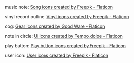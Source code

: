 music note: <a href="https://www.flaticon.com/free-icons/song" title="song icons">Song icons created by Freepik - Flaticon</a>

vinyl record outline: <a href="https://www.flaticon.com/free-icons/vinyl" title="vinyl icons">Vinyl icons created by Freepik - Flaticon</a>

cog: <a href="https://www.flaticon.com/free-icons/gear" title="gear icons">Gear icons created by Good Ware - Flaticon</a>

note in circle: <a href="https://www.flaticon.com/free-icons/ui" title="ui icons">Ui icons created by Tempo_doloe - Flaticon</a>

play button: <a href="https://www.flaticon.com/free-icons/play-button" title="play button icons">Play button icons created by Freepik - Flaticon</a>

user icon: <a href="https://www.flaticon.com/free-icons/user" title="user icons">User icons created by Freepik - Flaticon</a>
